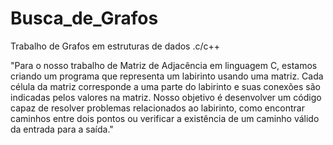 # Busca_de_Grafos
Trabalho de Grafos em estruturas de dados .c/c++

"Para o nosso trabalho de Matriz de Adjacência em linguagem C, estamos criando um programa que representa um labirinto usando uma matriz. Cada célula da matriz corresponde a uma parte do labirinto e suas conexões são indicadas pelos valores na matriz. Nosso objetivo é desenvolver um código capaz de resolver problemas relacionados ao labirinto, como encontrar caminhos entre dois pontos ou verificar a existência de um caminho válido da entrada para a saída."
